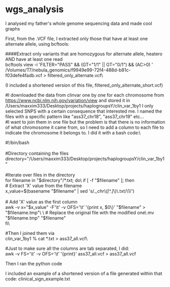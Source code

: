 # wgs_analysis
I analysed my father's whole genome sequencing data and made cool graphs

First, from the .VCF file, I extracted only those that have at least one alternate allele, using bcftools:

####Extract only variants that are homozygous for alternate allele, heatero AND have at least one read\
bcftools view -i 'FILTER="PASS" && (GT="1/1" || GT="0/1") && (AC>0) ' /Volumes/T7/nebula_genomics/f9949e99-72f4-488d-b81c-f03defe4fadb.vcf > filtered_only_alternate.vcf\

(I included a shortened version of this file, filtered_only_alternate_short.vcf)


#I downloaded the data from clinvar one by one for each chromosome from https://www.ncbi.nlm.nih.gov/variation/view and stored it in /Users/maxxim333/Desktop/projects/haplogroupsY/clin_var_1by1 I only selected SNPS with a certain consequence that interested me. I named the files with a specific pattern like "ass37_chr18", "ass37_chr19" etc...
\
#I want to join them in one file but the problem is that there is no information of what chromosome it came from, so I need to add a column to each file to indicate the chromosome it belongs to. I did it with a bash code:\

#!/bin/bash\
\
#Directory containing the files\
directory="/Users/maxxim333/Desktop/projects/haplogroupsY/clin_var_1by1"\
\
#Iterate over files in the directory\
for filename in "$directory"/*.txt; do\
    if [ -f "$filename" ]; then\
        # Extract 'X' value from the filename\
        x_value=$(basename "$filename" | sed 's/.*_chr\\([^.]*\\)\\.txt/\\1/')\
\
        # Add 'X' value as the first column\
        awk -v x="$x_value" -F'\\t' -v OFS='\\t' '\{print x, $0\}' "$filename" > "$filename.tmp"\
\
        # Replace the original file with the modified one\
        mv "$filename.tmp" "$filename"\
    fi\


#Then I joined them via \
clin_var_1by1 % cat *.txt > ass37_all.vcf\

#Just to make sure all the columns are tab separated, I did:\
awk -v FS='\\t' -v OFS='\\t' '\{print\}' ass37_all.vcf > ass37_all.vcf

Then I ran the python code

I included an example of a shortened version of a file generated within that code: clinical_sign_example.txt   

